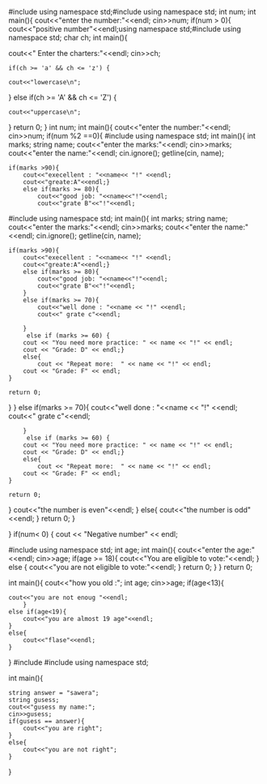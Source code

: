 #include<iostream>
using namespace std;#include<iostream>
using namespace std;
int num;
int main(){
cout<<"enter the number:"<<endl;
cin>>num;
if(num > 0){
	cout<<"positive number"<<endl;using namespace std;#include<iostream>
using namespace std; 
char ch;
int main(){
	
   cout<<" Enter the charters:"<<endl;
   cin>>ch;

    if(ch >= 'a' && ch <= 'z') { 

	cout<<"lowercase\n"; 
}
    else if(ch >= 'A' && ch <= 'Z') { 

	cout<<"uppercase\n";
}
return 0;
}
int num;
int main(){
	cout<<"enter the number:"<<endl;
	cin>>num;
	if(num %2 ==0){
#include<iostream>
using namespace std;
int main(){
	int marks;
	string name;
	cout<<"enter the marks:"<<endl;
	cin>>marks;
	cout<<"enter the name:"<<endl;
	    cin.ignore();
    getline(cin, name); 

	if(marks >90){
		cout<<"execellent : "<<name<< "!" <<endl;
		cout<<"greate:A"<<endl;}
		else if(marks >= 80){
			cout<<"good job: "<<name<<"!"<<endl;
			cout<<"grate B"<<"!"<<endl;
#include<iostream>
using namespace std;
int main(){
	int marks;
	string name;
	cout<<"enter the marks:"<<endl;
	cin>>marks;
	cout<<"enter the name:"<<endl;
	    cin.ignore();
    getline(cin, name); 

	if(marks >90){
		cout<<"execellent : "<<name<< "!" <<endl;
		cout<<"greate:A"<<endl;}
		else if(marks >= 80){
			cout<<"good job: "<<name<<"!"<<endl;
			cout<<"grate B"<<"!"<<endl;
		}
		else if(marks >= 70){
			cout<<"well done : "<<name << "!" <<endl;
			cout<<" grate c"<<endl;
			
		}
		 else if (marks >= 60) {
        cout << "You need more practice: " << name << "!" << endl;
        cout << "Grade: D" << endl;}
        else{
        	cout << "Repeat more:  " << name << "!" << endl;
        cout << "Grade: F" << endl;
    }

    return 0;
}
		}
		else if(marks >= 70){
			cout<<"well done : "<<name << "!" <<endl;
			cout<<" grate c"<<endl;
			
		}
		 else if (marks >= 60) {
        cout << "You need more practice: " << name << "!" << endl;
        cout << "Grade: D" << endl;}
        else{
        	cout << "Repeat more:  " << name << "!" << endl;
        cout << "Grade: F" << endl;
    }

    return 0;
}
		cout<<"the number is even"<<endl;
	}
	else{
		cout<<"the number is odd"<<endl;
	}
	return 0;
}

}
if(num< 0)
{
	        cout << "Negative number" << endl;

#include<iostream>
using namespace std;
int age;
int main(){
	cout<<"enter the age:"<<endl;
	cin>>age;
	if(age >= 18){
		cout<<"You are eligible to vote:"<<endl;
	}
	else
	{
		cout<<"you are not eligible to vote:"<<endl;
	}
	return 0;
}
}
return 0;


int main(){
	cout<<"how you old :";
	int age;
	cin>>age;
	if(age<13){
	
	cout<<"you are not enoug "<<endl;
		}	
	else if(age<19){
		cout<<"you are almost 19 age"<<endl;
	}
	else{
		cout<<"flase"<<endl;
	}
	
}
#include<iostream>
#include<string>
using namespace std;

int main(){
	
	string answer = "sawera";
	string gusess;
	cout<<"gusess my name:";
	cin>>gusess;
	if(gusess == answer){
		cout<<"you are right";
	}
	else{
		cout<<"you are not right";
	}
}
